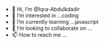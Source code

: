 - 👋 Hi, I’m @Iqra-Abdulkdadir
- 👀 I’m interested in ...coding
- 🌱 I’m currently learning ...javascript
- 💞️ I’m looking to collaborate on ...
- 📫 How to reach me ...

<!---
Iqra-Abdulkdadir/Iqra-Abdulkdadir is a ✨ special ✨ repository because its `README.md` (this file) appears on your GitHub profile.
You can click the Preview link to take a look at your changes.
--->
